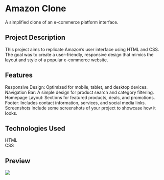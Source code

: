 <h1>Amazon Clone</h1>
A simplified clone of an e-commerce platform interface.

<h2>Project Description</h2>
This project aims to replicate Amazon’s user interface using HTML and CSS. The goal was to create a user-friendly, responsive design that mimics the layout and style of a popular e-commerce website.

<h2>Features</h2>
Responsive Design: Optimized for mobile, tablet, and desktop devices.
Navigation Bar: A simple design for product search and category filtering.
Homepage Layout: Sections for featured products, deals, and promotions.
Footer: Includes contact information, services, and social media links.
Screenshots
Include some screenshots of your project to showcase how it looks.

<h2>Technologies Used</h2>
HTML
<br>
CSS

<h2>Preview</h2>

![][def]

[def]: amazon.gif